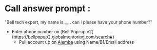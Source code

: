 # Call answer prompt : 

"Bell tech expert, my name is __ . can I please have your phone number?"

- Enter phone number on [Bell Pop-up v2] (https://bellpopup2.globalmentoring.com/search#)
	- Pull account up on [Alemba](https://gms.alembacloud.com/production/core.aspx) using Name/B1/Email address


